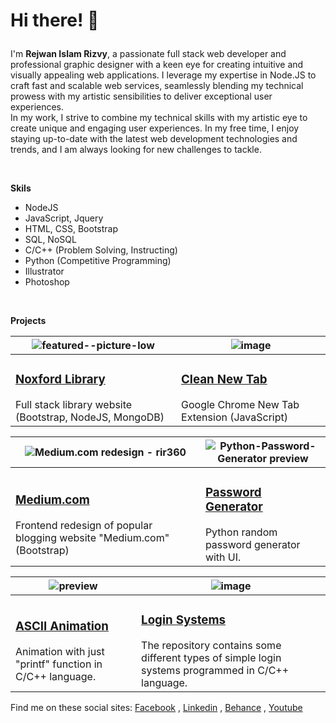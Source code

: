 <!-- ![Dark profile cover featuring Rejwan Islam Rizvy](profile02-cover-dark.jpg) -->

<h1>
 
 Hi there! 👋
 
</h1>

I'm **Rejwan Islam Rizvy**, a passionate full stack web developer and professional graphic designer with a keen eye for creating intuitive and visually appealing web applications. I leverage my expertise in Node.JS to craft fast and scalable web services, seamlessly blending my technical prowess with my artistic sensibilities to deliver exceptional user experiences.<br/>
In my work, I strive to combine my technical skills with my artistic eye to create unique and engaging user experiences. In my free time, I enjoy staying up-to-date with the latest web development technologies and trends, and I am always looking for new challenges to tackle.

<br/>

**Skils**
* NodeJS
* JavaScript, Jquery
* HTML, CSS, Bootstrap
* SQL, NoSQL
* C/C++ (Problem Solving, Instructing)
* Python (Competitive Programming)
* Illustrator
* Photoshop

<br/>

**Projects**

| ![featured--picture-low](https://user-images.githubusercontent.com/50569315/135026949-7fedee51-0827-4fe4-a764-8b974dd9a9fd.jpg) | ![image](https://user-images.githubusercontent.com/50569315/131299857-65590074-01d5-4314-9634-6ae5bf842037.png) |
|---|---| 
| <h3> [**Noxford Library**](https://github.com/RIR360/Noxford-Library) </h3> Full stack library website (Bootstrap, NodeJS, MongoDB) <br/> | <h3> [**Clean New Tab**](https://github.com/RIR360/Clean-New-Tab) </h3> Google Chrome New Tab Extension (JavaScript) <br/> |

| ![Medium.com redesign - rir360](https://user-images.githubusercontent.com/50569315/126121747-74cef978-07da-48e1-81bb-ad9608604899.png) | ![Python-Password-Generator preview](https://user-images.githubusercontent.com/50569315/98355717-c040af00-204c-11eb-9424-e8298cf725d1.gif) | 
|---|---| 
| <h3> [**Medium.com**](https://github.com/RIR360/Medium.com-redesign) </h3> Frontend redesign of popular blogging website "Medium.com" (Bootstrap) <br/> | <h3> [**Password Generator**](https://github.com/RIR360/Python-Password-Generator) </h3> Python random password generator with UI.<br/>|

| ![preview](https://user-images.githubusercontent.com/50569315/110948897-1cee0680-836c-11eb-9c33-f8bce0949a95.gif) | ![image](https://user-images.githubusercontent.com/50569315/121163238-6fa66400-c870-11eb-87f1-a64879e26004.png) |
|---|---| 
| <h3> [**ASCII Animation**](https://github.com/RIR360/ASCII-Animation) </h3> Animation with just "printf" function in C/C++ language. <br/> | <h3> [**Login Systems**](https://github.com/RIR360/Login-Systems) </h3> The repository contains some different types of simple login systems programmed in C/C++ language. <br/> |


Find me on these social sites:
[Facebook](https://www.facebook.com/RIR360/)
, [Linkedin](https://www.linkedin.com/in/linked-rir360/)
, [Behance](https://www.behance.net/rir360)
, [Youtube](https://www.youtube.com/rejwanislamrir)
